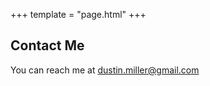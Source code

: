 +++
template = "page.html"
+++

## Contact Me

You can reach me at [dustin.miller@gmail.com](mailto:dustin.miller@gmail.com)

